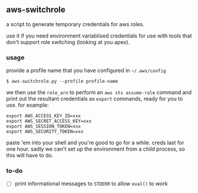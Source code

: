## aws-switchrole
a script to generate temporary credentials for aws roles.

use it if you need environment variablised credentials for use with tools
that don't support role switching (looking at you apex).

### usage

provide a profile name that you have configured in `~/.aws/config`

```
$ aws-switchrole.py --profile profile-name
```

we then use the `role_arn` to perform an `aws sts assume-role` command and
print out the resultant credentials as `export` commands, ready for you to
use.  for example:

```
export AWS_ACCESS_KEY_ID=xxx
export AWS_SECRET_ACCESS_KEY=xxx
export AWS_SESSION_TOKEN=xxx
export AWS_SECURITY_TOKEN=xxx
```

paste 'em into your shell and you're good to go for a while.  creds last for
one hour.  sadly we can't set up the environment from a child process, so this
will have to do.


### to-do

* [ ] print informational messages to `STDERR` to allow `eval()` to work
